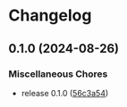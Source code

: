 # Changelog

## 0.1.0 (2024-08-26)


### Miscellaneous Chores

* release 0.1.0 ([56c3a54](https://github.com/entropi-co/surge-ssr/commit/56c3a54d11180114cd87b4d91fbdb830a9d0c85c))

